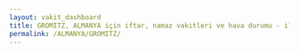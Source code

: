 ```yaml
---
layout: vakit_dashboard
title: GROMITZ, ALMANYA için iftar, namaz vakitleri ve hava durumu - ilçe/eyalet seç
permalink: /ALMANYA/GROMITZ/
---
```


<script type="text/javascript">
  var GLOBAL_COUNTRY = 'ALMANYA';
  var GLOBAL_CITY = 'GROMITZ';
  var GLOBAL_STATE = '';
  var lat = 72;
  var lon = 21;
</script>

